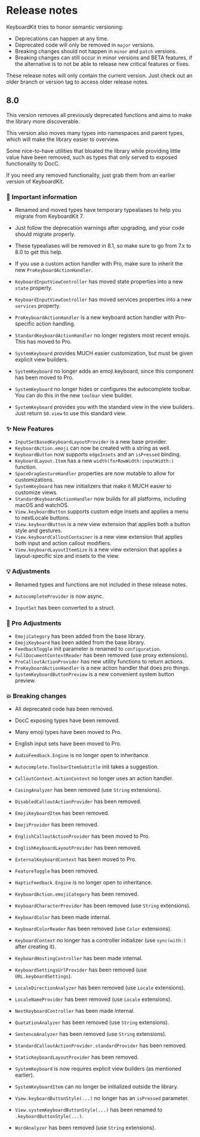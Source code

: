 # Release notes

KeyboardKit tries to honor semantic versioning:

* Deprecations can happen at any time.
* Deprecated code will only be removed in `major` versions.
* Breaking changes should not happen in `minor` and `patch` versions.
* Breaking changes can still occur in minor versions and BETA features, if the alternative is to not be able to release new critical features or fixes.

These release notes will only contain the current version. Just check out an older branch or version tag to access older release notes. 



## 8.0

This version removes all previously deprecated functions and aims to make the library more discoverable.

This version also moves many types into namespaces and parent types, which will make the library easier to overview. 

Some nice-to-have utilities that bloated the library while providing little value have been removed, such as types that only served to exposed functionality to DocC.

If you need any removed functionality, just grab them from an earlier version of KeyboardKit.

### 🚨 Important information

* Renamed and moved types have temporary typealiases to help you migrate from KeyboardKit 7.
* Just follow the deprecation warnings after upgrading, and your code should migrate properly.
* These typealiases will be removed in 8.1, so make sure to go from 7.x to 8.0 to get this help. 
* If you use a custom action handler with Pro, make sure to inherit the new `ProKeyboardActionHandler`.
  
* `KeyboardInputViewController` has moved state properties into a new `state` property.
* `KeyboardInputViewController` has moved services properties into a new `services` property.
* `ProKeyboardActionHandler` is a new keyboard action handler with Pro-specific action handling.
* `StandardKeyboardActionHandler` no longer registers most recent emojis. This has moved to Pro.
* `SystemKeyboard` provides MUCH easier customization, but must be given explicit view builders.
* `SystemKeyboard` no longer adds an emoji keyboard, since this component has been moved to Pro.
* `SystemKeyboard` no longer hides or configures the autocomplete toolbar. You can do this in the new `toolbar` view builder.
* `SystemKeyboard` provides you with the standard view in the view builders. Just return `$0.view` to use this standard view. 

### ✨ New Features

* `InputSetBasedKeyboardLayoutProvider` is a new base provider.
* `KeyboardAction.emoji` can now be created with a string as well.
* `KeyboardButton` now supports `edgeInsets` and an `isPressed` binding.
* `KeyboardLayout.Item` has a new `width(forRowWidth:inputWidth:)` function.
* `SpaceDragGestureHandler` properties are now mutable to allow for customizations.
* `SystemKeyboard` has new initializers that make it MUCH easier to customize views.
* `StandardKeyboardActionHandler` now builds for all platforms, including macOS and watchOS.
* `View.keyboardButton` supports custom edge insets and applies a menu to nextLocale buttons.
* `View.keyboardButton` is a new view extension that applies both a button style and gestures.
* `View.keyboardCalloutContainer` is a new view extension that applies both input and action callout modifiers. 
* `View.keyboardLayoutItemSize` is a new view extension that applies a layout-specific size and insets to the view.

### 💡 Adjustments

* Renamed types and functions are not included in these release notes.  

* `AutocompleteProvider` is now async.
* `InputSet` has been converted to a struct.

### 👑 Pro Adjustments

* `EmojiCategory` has been added from the base library.
* `EmojiKeyboard` has been added from the base library.
* `FeedbackToggle` init parameter is renamed to `configuration`.
* `FullDocumentContextReader` has been removed (use proxy extensions).
* `ProCalloutActionProvider` has new utility functions to return actions.
* `ProKeyboardActionHandler` is a new action handler that does pro things.
* `SystemKeyboardButtonPreview` is a new convenient system button preview. 
    
### 💥 Breaking changes 

* All deprecated code has been removed.
* DocC exposing types have been removed. 
* Many emoji types have been moved to Pro.
* English input sets have been moved to Pro.

* `AudioFeedback.Engine` is no longer open to inheritance. 
* `Autocomplete.ToolbarItemSubtitle` init takes a suggestion.
* `CalloutContext.ActionContext` no longer uses an action handler.
* `CasingAnalyzer` has been removed (use `String` extensions).
* `DisabledCalloutActionProvider` has been removed.
* `EmojiKeyboardItem` has been removed.
* `EmojiProvider` has been removed.
* `EnglishCalloutActionProvider` has been moved to Pro.
* `EnglishKeyboardLayoutProvider` has been removed.
* `ExternalKeyboardContext` has been moved to Pro.
* `FeatureToggle` has been removed.
* `HapticFeedback.Engine` is no longer open to inheritance.
* `KeyboardAction.emojiCategory` has been removed.
* `KeyboardCharacterProvider` has been removed (use `String` extensions).
* `KeyboardColor` has been made internal.
* `KeyboardColorReader` has been removed (use `Color` extensions).
* `KeyboardContext` no longer has a controller initializer (use `sync(with:)` after creating it).
* `KeyboardHostingController` has been made internal.
* `KeyboardSettingsUrlProvider` has been removed (use `URL.keyboardSettings`).
* `LocaleDirectionAnalyzer` has been removed (use `Locale` extensions).
* `LocaleNameProvider` has been removed (use `Locale` extensions).
* `NextKeyboardController` has been made internal.
* `QuotationAnalyzer` has been removed (use `String` extensions). 
* `SentenceAnalyzer` has been removed (use `String` extensions). 
* `StandardCalloutActionProvider.standardProvider` has been removed.
* `StaticKeyboardLayoutProvider` has been removed.
* `SystemKeyboard` is now requires explicit view builders (as mentioned earlier).
* `SystemKeyboardItem` can no longer be initialized outside the library.
* `View.keyboardButtonStyle(...)` no longer has an `isPressed` parameter.
* `View.systemKeyboardButtonStyle(...)` has been renamed to `.keyboardButtonStyle(...)`.
* `WordAnalyzer` has been removed (use `String` extensions). 
